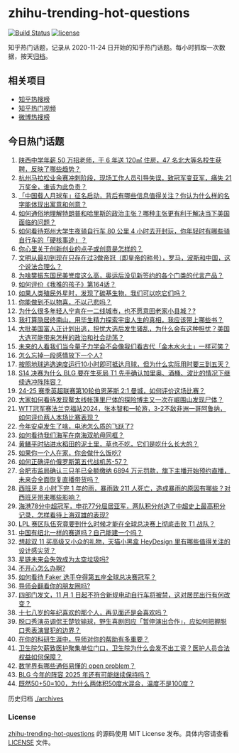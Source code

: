 # zhihu-trending-hot-questions

[![Build Status](https://github.com/justjavac/zhihu-trending-hot-questions/workflows/ci/badge.svg?branch=master)](https://github.com/justjavac/zhihu-trending-hot-questions/actions)
[![license](https://img.shields.io/github/license/justjavac/zhihu-trending-hot-questions)](https://github.com/justjavac/zhihu-trending-hot-questions/blob/master/LICENSE)

知乎热门话题，记录从 2020-11-24
日开始的知乎热门话题。每小时抓取一次数据，按天[归档](./archives)。

## 相关项目

- [知乎热搜榜](https://github.com/justjavac/zhihu-trending-top-search)
- [知乎热门视频](https://github.com/justjavac/zhihu-trending-hot-video)
- [微博热搜榜](https://github.com/justjavac/weibo-trending-hot-search)

## 今日热门话题

<!-- BEGIN -->
<!-- 最后更新时间 Mon Nov 04 2024 06:06:44 GMT+0800 (China Standard Time) -->

1. [陕西中学年薪 50 万招老师，干 6 年送 120㎡ 住房，47 名北大等名校生获聘，反映了哪些趋势？](https://www.zhihu.com/question/2873792012)
1. [杭州马拉松业余赛冲刺阶段，现场工作人员引导失误，致冠军变亚军，痛失 21 万奖金，谁该为此负责？](https://www.zhihu.com/question/2998750177)
1. [「中国载人月球车」征名启动，背后有哪些信息值得关注？你认为什么样的名字能体现出寓意和创意？](https://www.zhihu.com/question/2451706011)
1. [如何通俗地理解特朗普和哈里斯的政治主张？哪种主张更有利于解决当下美国面临的问题？](https://www.zhihu.com/question/2901391027)
1. [如何看待郑州大学生夜骑自行车 80 公里 4 小时去开封玩，你年轻时有哪些骑自行车的「硬核事迹」？](https://www.zhihu.com/question/2973178429)
1. [你心里关于创新创业的点子或创意是怎样的？](https://www.zhihu.com/question/646254700)
1. [文明从最初到现在只存在过3做帝冠（即皇帝的称号），罗马，波斯和中国，这个说法合理么？](https://www.zhihu.com/question/297336805)
1. [为啥樊振东国民美誉度这么高，奥运后没见新签约的各个门类的代言产品？](https://www.zhihu.com/question/1497320445)
1. [如何评价《我推的孩子》第164话？](https://www.zhihu.com/question/2624865545)
1. [如果人类殖民外星时，发现了碳基生物，我们可以吃它们吗？](https://www.zhihu.com/question/662995426)
1. [你能做到不以物喜，不以己悲吗？](https://www.zhihu.com/question/2939124089)
1. [为什么很多年轻人宁肯在一二线城市，也不愿意回老家小县城？?](https://www.zhihu.com/question/2891019534)
1. [我打算隐居终南山，用毕生精力探索宇宙人生的真相，我应该带上哪些书？](https://www.zhihu.com/question/604728024)
1. [大批美国富人正计划出逃，担忧大选后发生骚乱，为什么会有这种担忧？美国大选可能带来怎样的政治和社会动荡？](https://www.zhihu.com/question/2898597274)
1. [未来的人看我们当今量子力学会不会像我们看古代「金木水火土」一样可笑？](https://www.zhihu.com/question/569216318)
1. [怎么忘掉一段感情放下一个人?](https://www.zhihu.com/question/2840325788)
1. [按照地球逃逸速度运行10小时即可抵达月球，但为什么实际用时要三到五天？](https://www.zhihu.com/question/2506099139)
1. [S14 决赛为什么 BLG 要在生死局 T1 先手确认加里奥、酒桶、波比的情况下继续选冲阵阵容？](https://www.zhihu.com/question/2945780246)
1. [24-25 赛季英超联赛第10轮伯恩茅斯 2:1 曼城，如何评价这场比赛？](https://www.zhihu.com/question/2936833119)
1. [大家如何看待发现鳌太线帐篷里尸体的探险博主又一次在崛围山发现尸体？](https://www.zhihu.com/question/2614494388)
1. [WTT冠军赛法兰克福站2024，张本智和一轮游，3-2不敌非洲一哥阿鲁纳，如何评价两人本场比赛表现？](https://www.zhihu.com/question/3031059116)
1. [今年安卓发生了啥，电池怎么质的飞跃了?](https://www.zhihu.com/question/2121086623)
1. [如何看待我们海军在南海双航母同框？](https://www.zhihu.com/question/2713323785)
1. [黄鳝平时钻进水稻田的泥土里，草也不吃，它们是吃什么长大的？](https://www.zhihu.com/question/477751835)
1. [如果你一个人在家，你会做什么饭吃?](https://www.zhihu.com/question/626724634)
1. [如何正确评价俄罗斯第五代战机苏-57？](https://www.zhihu.com/question/63985755)
1. [合肥市监局确认三只羊已全额缴纳 6894 万元罚款，旗下主播开始预约直播，未来会全面恢复直播带货吗？](https://www.zhihu.com/question/2887523187)
1. [西班牙 8 小时下完 1 年的雨，暴雨致 211 人死亡，造成暴雨的原因有哪些？对西班牙带来哪些影响？](https://www.zhihu.com/question/2929032695)
1. [海港78分中超冠军，申花77分屈居亚军，两队积分创造了中超史上最高积分记录，怎样看待上海双雄的表现?](https://www.zhihu.com/question/2914205042)
1. [LPL 赛区队伍究竟要到什么时候才能在全球总决赛上彻底击败 T1 战队？](https://www.zhihu.com/question/2946201630)
1. [中国有纽北一样的赛道吗？自己能建一个吗？](https://www.zhihu.com/question/2500373129)
1. [想趁双 11 买高级又小众的礼物，天猫小黑盒 HeyDesign 里有哪些值得关注的设计感尖货？](https://www.zhihu.com/question/2978979799)
1. [星链未来会失效成为太空垃圾吗?](https://www.zhihu.com/question/863649683)
1. [不开心怎么办啊?](https://www.zhihu.com/question/2924788503)
1. [如何看待 Faker 选手夺得第五座全球总决赛冠军？](https://www.zhihu.com/question/2945624772)
1. [导师会翻看你的朋友圈吗?](https://www.zhihu.com/question/377742704)
1. [四部门发文，11 月 1 日起不符合新规电动自行车将被禁，这对居民出行有何改变？](https://www.zhihu.com/question/807421840)
1. [十七八岁的年纪喜欢的那个人，再见面还是会喜欢吗？](https://www.zhihu.com/question/906111762)
1. [脱口秀演员调侃王楚钦输球，野生喜剧回应「暂停演出合作」，应如何把握脱口秀表演冒犯的边界？](https://www.zhihu.com/question/740275200)
1. [在你的科研生涯中，导师对你的帮助有多重要？](https://www.zhihu.com/question/2612926038)
1. [卫生院欠薪致医护聚集单位门口，卫生院为什么会发不出工资？医护人员合法权益如何保障？](https://www.zhihu.com/question/2687349407)
1. [数学界有哪些通俗易懂的 open problem？](https://www.zhihu.com/question/447601758)
1. [BLG 今年的阵容 2025 年还有可能继续保持吗？](https://www.zhihu.com/question/2945920149)
1. [既然50+50=100，为什么两体积50度水混合，温度不是100度？](https://www.zhihu.com/question/661567130)

<!-- END -->

历史归档 [./archives](./archives)

### License

[zhihu-trending-hot-questions](https://github.com/justjavac/zhihu-trending-hot-questions)
的源码使用 MIT License 发布。具体内容请查看 [LICENSE](./LICENSE) 文件。
